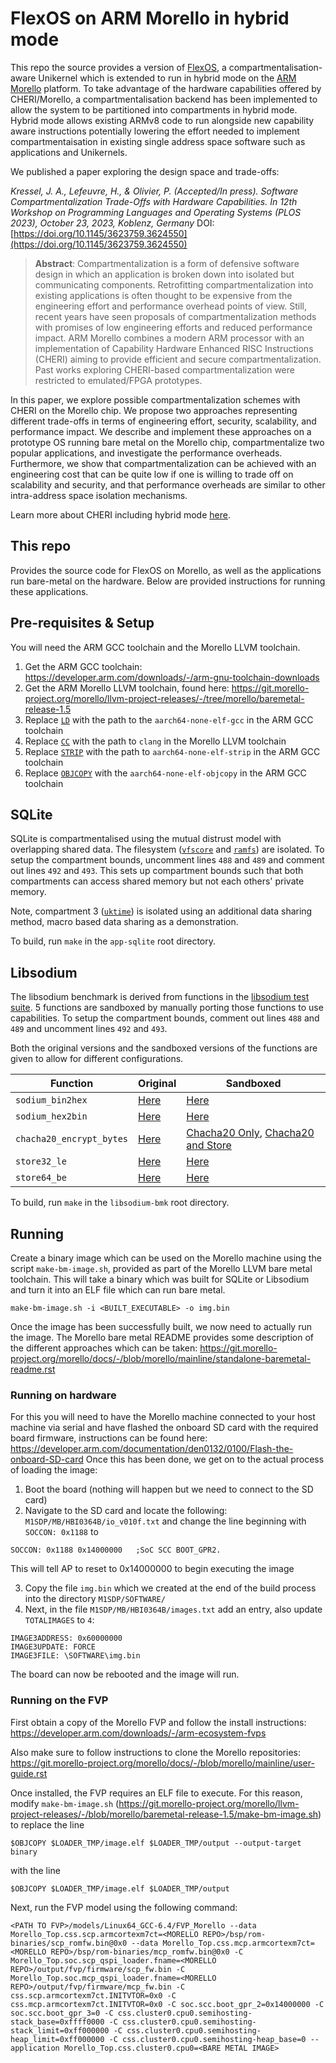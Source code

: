 # FlexOS on ARM Morello in hybrid mode

This repo the source provides a version of [FlexOS](https://github.com/project-flexos/unikraft), a compartmentalisation-aware Unikernel which is extended to run in hybrid mode on the [ARM Morello](https://www.arm.com/architecture/cpu/morello) platform. To take advantage of the hardware capabilities offered by CHERI/Morello, a compartmentalisation backend has been implemented to allow the system to be partitioned into compartments in hybrid mode. Hybrid mode allows existing ARMv8 code to run alongside new capability aware instructions potentially lowering the effort needed to implement compartmentaisation in existing single address space software such as applications and Unikernels. 

We published a paper exploring the design space and trade-offs:

<em>Kressel, J. A., Lefeuvre, H., & Olivier, P. (Accepted/In press). Software Compartmentalization Trade-Offs with Hardware Capabilities. In 12th Workshop on Programming Languages and Operating Systems (PLOS 2023), October 23, 2023, Koblenz, Germany</em> DOI: [https://doi.org/10.1145/3623759.3624550](https://doi.org/10.1145/3623759.3624550)

> **Abstract**:  Compartmentalization is a form of defensive software design in which an application is broken down into isolated but communicating components. Retrofitting compartmentalization into existing applications is often thought to be expensive from the engineering effort and performance overhead points of view. Still, recent years have seen proposals of compartmentalization methods with promises of low engineering efforts and reduced performance impact. ARM Morello combines a modern ARM processor with an implementation of Capability Hardware Enhanced RISC Instructions (CHERI) aiming to provide efficient and secure compartmentalization. Past works exploring CHERI-based compartmentalization were restricted to emulated/FPGA prototypes.

In this paper, we explore possible compartmentalization schemes with CHERI on the Morello chip. We propose two approaches representing different trade-offs in terms of engineering effort, security, scalability, and performance impact. We describe and implement these approaches on a prototype OS running bare metal on the Morello chip, compartmentalize two popular applications, and investigate the performance overheads. Furthermore, we show that compartmentalization can be achieved with an engineering cost that can be quite low if one is willing to trade off on scalability and security, and that performance overheads are similar to other intra-address space isolation mechanisms.

Learn more about CHERI including hybrid mode [here](https://www.cl.cam.ac.uk/research/security/ctsrd/cheri/).

## This repo
Provides the source code for FlexOS on Morello, as well as the applications run bare-metal on the hardware. Below are provided instructions for running these applications.

## Pre-requisites & Setup
You will need the ARM GCC toolchain and the Morello LLVM toolchain.

1. Get the ARM GCC toolchain: https://developer.arm.com/downloads/-/arm-gnu-toolchain-downloads
2. Get the ARM Morello LLVM toolchain, found here: https://git.morello-project.org/morello/llvm-project-releases/-/tree/morello/baremetal-release-1.5
3. Replace [`LD`](https://github.com/jkressel/flexos-morello-hybrid/blob/main/unikraft/Makefile#L565) with the path to the `aarch64-none-elf-gcc` in the ARM GCC toolchain
4. Replace [`CC`](https://github.com/jkressel/flexos-morello-hybrid/blob/main/unikraft/Makefile#L566) with the path to `clang` in the Morello LLVM toolchain
5. Replace [`STRIP`](https://github.com/jkressel/flexos-morello-hybrid/blob/main/unikraft/Makefile#L581) with the path to `aarch64-none-elf-strip` in the ARM GCC toolchain
6. Replace [`OBJCOPY`](https://github.com/jkressel/flexos-morello-hybrid/blob/main/unikraft/Makefile#L582) with the `aarch64-none-elf-objcopy` in the ARM GCC toolchain

## SQLite
SQLite is compartmentalised using the mutual distrust model with overlapping shared data. The filesystem ([`vfscore`](https://github.com/jkressel/flexos-morello-hybrid/tree/main/unikraft/lib/vfscore) and [`ramfs`](https://github.com/jkressel/flexos-morello-hybrid/tree/main/unikraft/lib/ramfs)) are isolated. To setup the compartment bounds, uncomment lines `488` and `489` and comment out lines `492` and `493`. This sets up compartment bounds such that both compartments can access shared memory but not each others' private memory. 

Note, compartment 3 ([`uktime`](https://github.com/jkressel/flexos-morello-hybrid/tree/main/unikraft/lib/uktime)) is isolated using an additional data sharing method, macro based data sharing as a demonstration.

To build, run `make` in the `app-sqlite` root directory.

## Libsodium
The libsodium benchmark is derived from functions in the [libsodium test suite](https://github.com/jedisct1/libsodium/tree/master/test/default). 5 functions are sandboxed by manually porting those functions to use capabilities. To setup the compartment bounds, comment out lines `488` and `489` and uncomment lines `492` and `493`.

Both the original versions and the sandboxed versions of the functions are given to allow for different configurations.

| Function  | Original  | Sandboxed     |
|---------- |---------- |-----------    |
| `sodium_bin2hex`  | [Here](https://github.com/jkressel/flexos-morello-hybrid/blob/14928003e2353d49eef99b68652b1c5e2f550d52/apps/libsodium-bmk/build/libsodium/origin/libsodium-1.0.18/src/libsodium/sodium/codecs.c#L14C1-L14C15)         | [Here](https://github.com/jkressel/flexos-morello-hybrid/blob/14928003e2353d49eef99b68652b1c5e2f550d52/apps/libsodium-bmk/build/libsodium/origin/libsodium-1.0.18/src/libsodium/sodium/codecs.sandboxed.c#L15)          |
| `sodium_hex2bin`  | [Here](https://github.com/jkressel/flexos-morello-hybrid/blob/14928003e2353d49eef99b68652b1c5e2f550d52/apps/libsodium-bmk/build/libsodium/origin/libsodium-1.0.18/src/libsodium/sodium/codecs.c#L41)         | [Here](https://github.com/jkressel/flexos-morello-hybrid/blob/14928003e2353d49eef99b68652b1c5e2f550d52/apps/libsodium-bmk/build/libsodium/origin/libsodium-1.0.18/src/libsodium/sodium/codecs.sandboxed.c#L53)          |
| `chacha20_encrypt_bytes`  | [Here](https://github.com/jkressel/flexos-morello-hybrid/blob/14928003e2353d49eef99b68652b1c5e2f550d52/apps/libsodium-bmk/build/libsodium/origin/libsodium-1.0.18/src/libsodium/crypto_stream/chacha20/ref/chacha20_ref.c#L81)         | [Chacha20 Only](https://github.com/jkressel/flexos-morello-hybrid/blob/14928003e2353d49eef99b68652b1c5e2f550d52/apps/libsodium-bmk/build/libsodium/origin/libsodium-1.0.18/src/libsodium/crypto_stream/chacha20/ref/chacha20_ref.sandboxed.encrypt_only.c#L84), [Chacha20 and Store](https://github.com/jkressel/flexos-morello-hybrid/blob/14928003e2353d49eef99b68652b1c5e2f550d52/apps/libsodium-bmk/build/libsodium/origin/libsodium-1.0.18/src/libsodium/crypto_stream/chacha20/ref/chacha20_ref.sandboxed.c#L84)           | 
| `store32_le`  | [Here](https://github.com/jkressel/flexos-morello-hybrid/blob/14928003e2353d49eef99b68652b1c5e2f550d52/apps/libsodium-bmk/build/libsodium/origin/libsodium-1.0.18/src/libsodium/include/sodium/private/common.h#L119)         | [Here](https://github.com/jkressel/flexos-morello-hybrid/blob/14928003e2353d49eef99b68652b1c5e2f550d52/apps/libsodium-bmk/build/libsodium/origin/libsodium-1.0.18/src/libsodium/include/sodium/private/common.sandboxed.h#L120)          |
| `store64_be`  | [Here](https://github.com/jkressel/flexos-morello-hybrid/blob/14928003e2353d49eef99b68652b1c5e2f550d52/apps/libsodium-bmk/build/libsodium/origin/libsodium-1.0.18/src/libsodium/include/sodium/private/common.h#L152)         | [Here](https://github.com/jkressel/flexos-morello-hybrid/blob/14928003e2353d49eef99b68652b1c5e2f550d52/apps/libsodium-bmk/build/libsodium/origin/libsodium-1.0.18/src/libsodium/include/sodium/private/common.sandboxed.h#L160)          |

To build, run `make` in the `libsodium-bmk` root directory.

## Running

Create a binary image which can be used on the Morello machine using the script `make-bm-image.sh`, provided as part of the Morello LLVM bare metal toolchain. This will take a binary which was built for SQLite or Libsodium and turn it into an ELF file which can run bare metal.

```
make-bm-image.sh -i <BUILT_EXECUTABLE> -o img.bin
```

Once the image has been successfully built, we now need to actually run the image. The Morello bare metal README provides some description of the different approaches which can be taken: https://git.morello-project.org/morello/docs/-/blob/morello/mainline/standalone-baremetal-readme.rst

### Running on hardware

For this you will need to have the Morello machine connected to your host machine via serial and have flashed the onboard SD card with the required board firmware, instructions can be found here: https://developer.arm.com/documentation/den0132/0100/Flash-the-onboard-SD-card
Once this has been done, we get on to the actual process of loading the image:

1. Boot the board (nothing will happen but we need to connect to the SD card)
2. Navigate to the SD card and locate the following: `M1SDP/MB/HBI0364B/io_v010f.txt` and change the line beginning with `SOCCON: 0x1188` to 
```
SOCCON: 0x1188 0x14000000   ;SoC SCC BOOT_GPR2. 
```
This will tell AP to reset to 0x14000000 to begin executing the image

3. Copy the file `img.bin` which we created at the end of the build process into the directory `M1SDP/SOFTWARE/`
4. Next, in the file `M1SDP/MB/HBI0364B/images.txt` add an entry, also update `TOTALIMAGES` to `4`:

```
IMAGE3ADDRESS: 0x60000000
IMAGE3UPDATE: FORCE
IMAGE3FILE: \SOFTWARE\img.bin
```

The board can now be rebooted and the image will run.

### Running on the FVP

First obtain a copy of the Morello FVP and follow the install instructions: https://developer.arm.com/downloads/-/arm-ecosystem-fvps

Also make sure to follow instructions to clone the Morello repositories: https://git.morello-project.org/morello/docs/-/blob/morello/mainline/user-guide.rst

Once installed, the FVP requires an ELF file to execute. For this reason, modify `make-bm-image.sh` (https://git.morello-project.org/morello/llvm-project-releases/-/blob/morello/baremetal-release-1.5/make-bm-image.sh) to replace the line

```
$OBJCOPY $LOADER_TMP/image.elf $LOADER_TMP/output --output-target binary
```

with the line

```
$OBJCOPY $LOADER_TMP/image.elf $LOADER_TMP/output
```

Next, run the FVP model using the following command:

```
<PATH TO FVP>/models/Linux64_GCC-6.4/FVP_Morello --data Morello_Top.css.scp.armcortexm7ct=<MORELLO REPO>/bsp/rom-binaries/scp_romfw.bin@0x0 --data Morello_Top.css.mcp.armcortexm7ct=<MORELLO REPO>/bsp/rom-binaries/mcp_romfw.bin@0x0 -C Morello_Top.soc.scp_qspi_loader.fname=<MORELLO REPO>/output/fvp/firmware/scp_fw.bin -C Morello_Top.soc.mcp_qspi_loader.fname=<MORELLO REPO>/output/fvp/firmware/mcp_fw.bin -C css.scp.armcortexm7ct.INITVTOR=0x0 -C css.mcp.armcortexm7ct.INITVTOR=0x0 -C soc.scc.boot_gpr_2=0x14000000 -C soc.scc.boot_gpr_3=0 -C css.cluster0.cpu0.semihosting-stack_base=0xffff0000 -C css.cluster0.cpu0.semihosting-stack_limit=0xff000000 -C css.cluster0.cpu0.semihosting-heap_limit=0xff000000 -C css.cluster0.cpu0.semihosting-heap_base=0 --application Morello_Top.css.cluster0.cpu0=<BARE METAL IMAGE>
```


